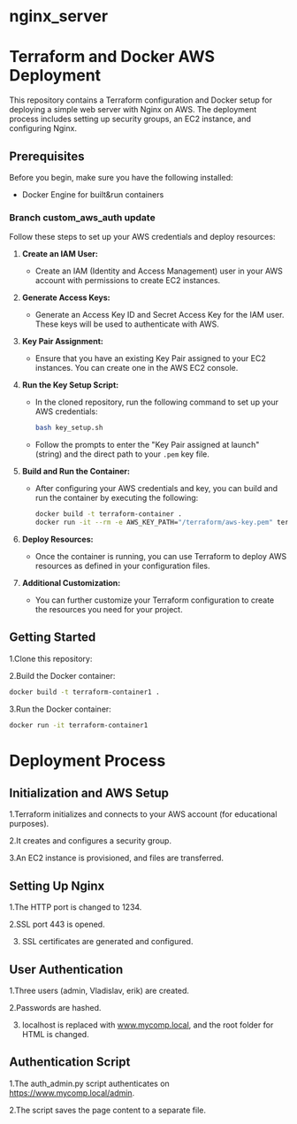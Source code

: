 # nginx_server
# Terraform and Docker AWS Deployment

This repository contains a Terraform configuration and Docker setup for deploying a simple web server with Nginx on AWS. The deployment process includes setting up security groups, an EC2 instance, and configuring Nginx.

## Prerequisites

Before you begin, make sure you have the following installed:
- Docker Engine for built&run containers

### Branch custom_aws_auth update
Follow these steps to set up your AWS credentials and deploy resources:

1. **Create an IAM User:**
   - Create an IAM (Identity and Access Management) user in your AWS account with permissions to create EC2 instances.

2. **Generate Access Keys:**
   - Generate an Access Key ID and Secret Access Key for the IAM user. These keys will be used to authenticate with AWS.

3. **Key Pair Assignment:**
   - Ensure that you have an existing Key Pair assigned to your EC2 instances. You can create one in the AWS EC2 console.

4. **Run the Key Setup Script:**
   - In the cloned repository, run the following command to set up your AWS credentials:
     ```bash
     bash key_setup.sh
     ```
   - Follow the prompts to enter the "Key Pair assigned at launch" (string) and the direct path to your `.pem` key file.

5. **Build and Run the Container:**
   - After configuring your AWS credentials and key, you can build and run the container by executing the following:
     ```bash
     docker build -t terraform-container .
     docker run -it --rm -e AWS_KEY_PATH="/terraform/aws-key.pem" terraform-container
     ```

6. **Deploy Resources:**
   - Once the container is running, you can use Terraform to deploy AWS resources as defined in your configuration files.

7. **Additional Customization:**
   - You can further customize your Terraform configuration to create the resources you need for your project.

## Getting Started

1.Clone this repository:

2.Build the Docker container:

```bash
docker build -t terraform-container1 .
```
3.Run the Docker container:

```bash
docker run -it terraform-container1
```

# Deployment Process
## Initialization and AWS Setup

1.Terraform initializes and connects to your AWS account (for educational purposes).

2.It creates and configures a security group.

3.An EC2 instance is provisioned, and files are transferred.

## Setting Up Nginx

1.The HTTP port is changed to 1234.

2.SSL port 443 is opened.

3. SSL certificates are generated and configured.
   
## User Authentication

1.Three users (admin, Vladislav, erik) are created.

2.Passwords are hashed.

3. localhost is replaced with www.mycomp.local, and the root folder for HTML is changed.
   
## Authentication Script

1.The auth_admin.py script authenticates on https://www.mycomp.local/admin.

2.The script saves the page content to a separate file.
